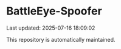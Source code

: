 # BattleEye-Spoofer

Last updated: 2025-07-16 18:09:02

This repository is automatically maintained.
